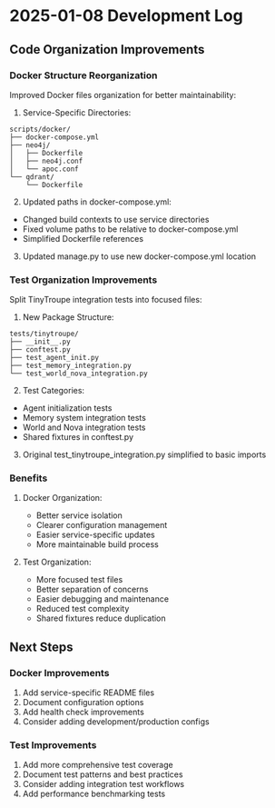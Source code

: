 # 2025-01-08 Development Log

## Code Organization Improvements

### Docker Structure Reorganization
Improved Docker files organization for better maintainability:

1. Service-Specific Directories:
```
scripts/docker/
├── docker-compose.yml
├── neo4j/
│   ├── Dockerfile
│   ├── neo4j.conf
│   └── apoc.conf
└── qdrant/
    └── Dockerfile
```

2. Updated paths in docker-compose.yml:
- Changed build contexts to use service directories
- Fixed volume paths to be relative to docker-compose.yml
- Simplified Dockerfile references

3. Updated manage.py to use new docker-compose.yml location

### Test Organization Improvements
Split TinyTroupe integration tests into focused files:

1. New Package Structure:
```
tests/tinytroupe/
├── __init__.py
├── conftest.py
├── test_agent_init.py
├── test_memory_integration.py
└── test_world_nova_integration.py
```

2. Test Categories:
- Agent initialization tests
- Memory system integration tests
- World and Nova integration tests
- Shared fixtures in conftest.py

3. Original test_tinytroupe_integration.py simplified to basic imports

### Benefits
1. Docker Organization:
   - Better service isolation
   - Clearer configuration management
   - Easier service-specific updates
   - More maintainable build process

2. Test Organization:
   - More focused test files
   - Better separation of concerns
   - Easier debugging and maintenance
   - Reduced test complexity
   - Shared fixtures reduce duplication

## Next Steps

### Docker Improvements
1. Add service-specific README files
2. Document configuration options
3. Add health check improvements
4. Consider adding development/production configs

### Test Improvements
1. Add more comprehensive test coverage
2. Document test patterns and best practices
3. Consider adding integration test workflows
4. Add performance benchmarking tests

